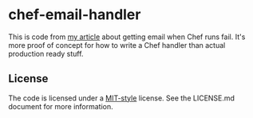 # chef-email-handler #

This is code from [my article][] about getting email when Chef runs fail. It's
more proof of concept for how to write a Chef handler than actual production
ready stuff.

## License ##

The code is licensed under a [MIT-style][] license. See the LICENSE.md document
for more information.


[my article]: http://frankmitchell.org/2013/03/chef-handlers/ "Frank Mitchell (frankmitchell.org): Get email when Chef runs fail"
[MIT-style]: http://opensource.org/license/MIT "Open Source Initiative OSI - The MIT License"
